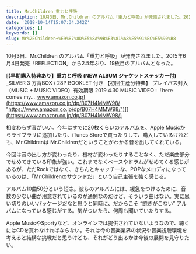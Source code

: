 ```yaml
---
title: Mr.Children 重力と呼吸
description: 10月3日、Mr.Children のアルバム「重力と呼吸」が発売されました。2015年6月4日発売「REFLECTION」から2.5年ぶり、19枚目のアルバムとなった。
date: '2018-10-14T15:07:34.342Z'
categories: []
keywords: []
slug: Mr%2EChildren+%E9%87%8D%E5%8A%9B%E3%81%A8%E5%91%BC%E5%90%B8
---
```

10月3日、Mr.Children のアルバム「重力と呼吸」が発売されました。2015年6月4日発売「REFLECTION」から2.5年ぶり、19枚目のアルバムとなった。

[**【早期購入特典あり】重力と呼吸 (NEW ALBUM ジャケットステッカー付)**  
_SILVER 3 方背BOX / 28P BOOKLET 付き 【初回生産分特典】 プレイパス封入（MUSIC + MUSIC VIDEO）有効期限 2019.4.30 MUSIC VIDEO :「here comes my…_www.amazon.co.jp](https://www.amazon.co.jp/dp/B07H4MMW98/ "https://www.amazon.co.jp/dp/B07H4MMW98/")[](https://www.amazon.co.jp/dp/B07H4MMW98/)

相変わらず音がいい。今年はすでに20枚くらいのアルバムを、Apple Musicからライブラリに追加したり、iTunes Storeで買ったりして、購入しているけれども、Mr.Childrenは Mr.Childrenだということがわかる音を出してくれている。

今回は音の出し方が変わったり、機材が変わったりすることなく、ただ楽曲部分でせめてきている印象が強い。これまでなくベースやドラムがせめてくる感じがあるが、ただRockではなく、きちんとキャッチーな、POPなメロディになっているのは、「Mr.Childrenのサウンドだ」という自己主張を強く感じる。

アルバム10曲50分という短さ。彼らのアルバムには、緩急をつけるために、音数の少ない曲が用意されているのが通例なのだけど、そういう曲はない。実に思い切りのいいパッケージだなと思うと同時に、だからこそ “飽きがこない” アルバムになっている感じがする。気がついたら、何周も聞いていたりする。

Apple MusicやSportyなど、オンラインでは提供されていないようなので、聴くにはCDを買わなければならない。それは今の音楽業界の状況や音楽視聴環境を考えると結構な挑戦だと思うけども、それがどう出るかは今後の展開を見守りたい。